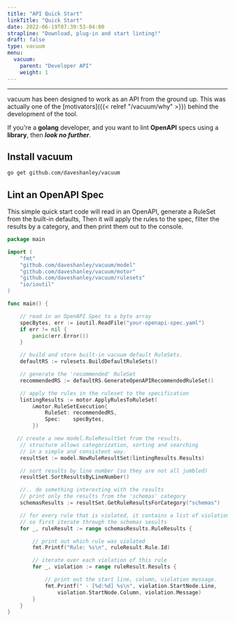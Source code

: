 ```yaml
---
title: "API Quick Start"
linkTitle: "Quick Start"
date: 2022-06-19T07:39:53-04:00
strapline: "Download, plug-in and start linting!"
draft: false
type: vacuum
menu:
  vacuum:
    parent: "Developer API"
    weight: 1
---
```


---

vacuum has been designed to work as an API from the ground up. This was actually one of the [motivators]({{< relref "/vacuum/why" >}})
behind the development of the tool.

If you're a **golang** developer, and you want to lint **OpenAPI** specs using a **library**, then **_look no further_**.

## Install vacuum

```bash
go get github.com/daveshanley/vacuum
```

## Lint an OpenAPI Spec

This simple quick start code will read in an OpenAPI, generate a RuleSet from the built-in defaults, Then it will
apply the rules to the spec, filter the results by a category, and then print them out to the console.

```go
package main

import (
    "fmt"
    "github.com/daveshanley/vacuum/model"
    "github.com/daveshanley/vacuum/motor"
    "github.com/daveshanley/vacuum/rulesets"
    "io/ioutil"
)

func main() {

    // read in an OpenAPI Spec to a byte array
    specBytes, err := ioutil.ReadFile("your-openapi-spec.yaml")
    if err != nil {
        panic(err.Error())
    }

    // build and store built-in vacuum default RuleSets.
    defaultRS := rulesets.BuildDefaultRuleSets()

    // generate the 'recommended' RuleSet
    recommendedRS := defaultRS.GenerateOpenAPIRecommendedRuleSet()

    // apply the rules in the ruleset to the specification
    lintingResults := motor.ApplyRulesToRuleSet(
        &motor.RuleSetExecution{
            RuleSet: recommendedRS,
            Spec:    specBytes,
        })

   // create a new model.RuleResultSet from the results.
    // structure allows categorization, sorting and searching
    // in a simple and consistent way.
    resultSet := model.NewRuleResultSet(lintingResults.Results)

    // sort results by line number (so they are not all jumbled)
    resultSet.SortResultsByLineNumber()

    //.. do something interesting with the results
    // print only the results from the 'schemas' category
    schemasResults := resultSet.GetRuleResultsForCategory("schemas")

    // for every rule that is violated, it contains a list of violations.
    // so first iterate through the schemas sesults
    for _, ruleResult := range schemasResults.RuleResults {

        // print out which rule was violated
        fmt.Printf("Rule: %s\n", ruleResult.Rule.Id)

        // iterate over each violation of this rule
        for _, violation := range ruleResult.Results {

            // print out the start line, column, violation message.
            fmt.Printf(" - [%d:%d] %s\n", violation.StartNode.Line,
                violation.StartNode.Column, violation.Message)
        }
    }
}


```